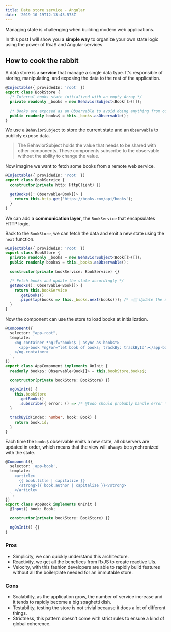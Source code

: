 ```yaml
---
title: Data store service - Angular
date: '2019-10-19T12:13:45.573Z'
---
```


Managing state is challenging when building modern web applications.

In this post I will show you a **simple way** to organize your own state logic using the power of RxJS and Angular services.

## How to cook the rabbit

A data store is a **service** that manage a single data type. It's responsible of storing, manipulating, and exposing the data to the rest of the application.

```ts
@Injectable({ providedIn: 'root' })
export class BookStore {
  /* Internal books state initialized with an empty Array */
  private readonly _books = new BehaviorSubject<Book[]>([]);

  /* Books are exposed as an Observable to avoid doing anything from outside */
  public readonly books$ = this._books.asObservable();
}
```

We use a `BehaviorSubject` to store the current state and an `Observable` to publicly expose data.

> The BehaviorSubject holds the value that needs to be shared with other components. These components subscribe to the observable without the ability to change the value.

Now imagine we want to fetch some books from a remote web service.

```ts
@Injectable({ providedIn: 'root' })
export class BookService {
  constructor(private http: HttpClient) {}

  getBooks(): Observable<Book[]> {
    return this.http.get('https://books.com/api/books');
  }
}
```

We can add a **communication layer**, the `BookService` that encapsulates HTTP logic.

Back to the `BookStore`, we can fetch the data and emit a new state using the `next` function.

```ts
@Injectable({ providedIn: 'root' })
export class BookStore {
  private readonly _books = new BehaviorSubject<Book[]>([]);
  public readonly books$ = this._books.asObservable();

  constructor(private bookService: BookService) {}

  /* Fetch books and update the state accordingly */
  getBooks(): Observable<Book[]> {
    return this.bookService
      .getBooks()
      .pipe(tap(books => this._books.next(books))); /* 👈🏼 Update the state */
  }
}
```

Now the component can use the store to load books at initialization.

```ts
@Component({
  selector: "app-root",
  template: `
    <ng-container *ngIf="books$ | async as books">
      <app-book *ngFor="let book of books; trackBy: trackById"></app-book>
    </ng-container>
  `,
})
export class AppComponent implements OnInit {
  readonly books$: Observable<Book[]> = this.bookStore.books$;

  constructor(private bookStore: BookStore) {}

  ngOnInit() {
    this.bookStore
      .getBooks()
      .subscribe({ error: () => /* @todo should probably handle error */ });
  }

  trackById(index: number, book: Book) {
    return book.id;
  }
}
```

Each time the `books$` observable emits a new state, all observers are updated in order, which means that the view will always be synchronized with the state.

```ts
@Component({
  selector: 'app-book',
  template: `
    <article>
      {{ book.title | capitalize }}
      <strong>{{ book.author | capitalize }}</strong>
    </article>
  `,
})
export class AppBook implements OnInit {
  @Input() book: Book;

  constructor(private bookStore: BookStore) {}

  ngOnInit() {}
}
```

### Pros

- Simplicity, we can quickly understand this architecture.
- Reactivity, we get all the benefices from RxJS to create reactive UIs.
- Velocity, with this fashion developers are able to rapidly build features without all the boilerplate needed for an immutable store.

### Cons

- Scalability, as the application grow, the number of service increase and it tends to rapidly become a big spaghetti dish.
- Testability, testing the store is not trivial because it does a lot of different things.
- Strictness, this pattern doesn't come with strict rules to ensure a kind of global coherence.
